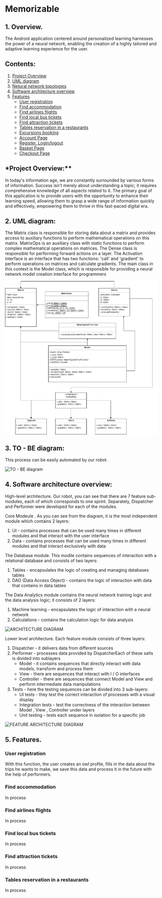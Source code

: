# **Memorizable**

## **1. Overview.**

The Android application centered around personalized learning harnesses the power of a neural network, enabling the creation of a highly tailored and adaptive learning experience for the user.

## **Contents:**

1. [Project Overview](#1-overview)
2. [UML diagram](#2-uml-diagram)
3. [Netural network topologies](#3-to-be-diagram)
4. [Software architecture overview](#4-software-architecture-overview)
5. [Features](#5-features)
   - [User registration](#user-registration)
   - [Find accommodation](#find-accommodation)
   - [Find airlines flights](#find-airlines-flights)
   - [Find local bus tickets](#find-local-bus-tickets)
   - [Find attraction tickets](#find-attraction-bus-tickets)
   - [Tables reservation in a restaurants](#tables-reservation)
   - [Excursions booking ](#excursions-booking)
   - [Account Page](#account-page)
   - [Register, Login/logout](#register-loginlogout-pages)
   - [Basket Page](#shopping-basket)
   - [Checkout Page](#checkout-page)

## \*Project Overview:\*\*

In today's information age, we are constantly surrounded by various forms of information. Success isn't merely about understanding a topic; it requires comprehensive knowledge of all aspects related to it. The primary goal of this application is to provide users with the opportunity to enhance their learning speed, allowing them to grasp a wide range of information quickly and effectively, empowering them to thrive in this fast-paced digital era.

## **2. UML diagram:**

The Matrix class is responsible for storing data about a matrix and provides access to auxiliary functions to perform mathematical operations on this matrix. MatrixOps is an auxiliary class with static functions to perform complex mathematical operations on matrices. The Dense class is responsible for performing forward actions on a layer. The Activation interface is an interface that has two functions: 'call' and 'gradient' to perform operations on matrices and calculate gradients. The main class in this context is the Model class, which is responsible for providing a neural network model creation interface for programmers

![UML diagram](Documentation/images/ClassesUML.png)

## **3. TO - BE diagram:**

This process can be easily automated by our robot.

![TO - BE diagram](Documentation/images/to-be-diagram.png)

## **4. Software architecture overview:**

High-level architecture. Our robot, you can see that there are 7 feature sub-modules, each of which corresponds to one sprint. Separately, Dispatcher and Performer were developed for each of the modules.

Core Modeule . As you can see from the diagram, it is the most independent module which contains 2 layers:

1.  UI - contains processes that can be used many times in different modules and that interact with the user interface
2.  Data - contains processes that can be used many times in different modules and that interact exclusively with data

The Database module. This modile contains sequences of interaction with a relational database and consists of two layers:

1.  Tables - encapsulates the logic of creating and managing databases tables
2.  DAO (Data Access Object) - contains the logic of interaction with data that contains in data tables

The Data Analytics module contains the neural network training logic and the data analysis logic; it consists of 2 layers:

1.  Machine learning - encapsulates the logic of interaction with a neural network
2.  Calculations - contains the calculation logic for data analysis

![ARCHITECTURE DIAGRAM](Documentation/images/architecture_diagram.png)

Lower level architecture. Each feature module consists of three layers:

1.  Dispatcher - it delivers data from different sources
2.  Performer - processes data provided by DispatcherEach of these salts is divided into sublayers
    - Model - it contains sequences that directly interact with data models, transform and process them
    - View - there are sequences that interact with I / O interfaces
    - Controller - there are sequences that connect Model and View and perform intermediate data manipulations
3.  Tests - here the testing sequences can be divided into 3 sub-layers:
    - UI tests - they test the correct interaction of processes with a visual display
    - Integration tests - test the correctness of the interaction between Model , View , Controller under layers
    - Unit testing - tests each sequence in isolation for a specific job

![FEATURE ARCHITECTURE DIAGRAM](Documentation/images/feature_architecture_diagram.png)

## **5. Features.**

### User registration

With this function, the user creates an owl profile, fills in the data about the trips he wants to make, we save this data and process it in the future with the help of performers.

### Find accommodation

In process

### Find airlines flights

In process

### Find local bus tickets

In process

### Find attraction tickets

In process

### Tables reservation in a restaurants

In process
